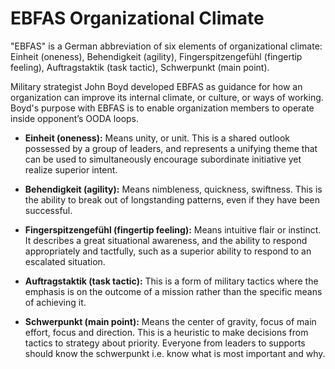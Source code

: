 # EBFAS Organizational Climate

"EBFAS" is a German abbreviation of six elements of organizational climate: Einheit (oneness), Behendigkeit (agility), Fingerspitzengefühl (fingertip feeling), Auftragstaktik (task tactic), Schwerpunkt (main point).

Military strategist John Boyd developed EBFAS as guidance for how an organization can improve its internal climate, or culture, or ways of working. Boyd's purpose with EBFAS is to enable organization members to operate inside opponent’s OODA loops.

* **Einheit (oneness):** Means unity, or unit. This is a shared outlook possessed by a group of leaders, and represents a unifying theme that can be used to simultaneously encourage subordinate initiative yet realize superior intent.

* **Behendigkeit (agility):** Means nimbleness, quickness, swiftness. This is the ability to break out of longstanding patterns, even if they have been successful.

* **Fingerspitzengefühl (fingertip feeling):** Means intuitive flair or instinct. It describes a great situational awareness, and the ability to respond appropriately and tactfully, such as a superior ability to respond to an escalated situation.

* **Auftragstaktik (task tactic):** This is a form of military tactics where the emphasis is on the outcome of a mission rather than the specific means of achieving it.

* **Schwerpunkt (main point):** Means the center of gravity, focus of main effort, focus and direction. This is a heuristic to make decisions from tactics to strategy about priority. Everyone from leaders to supports should know the schwerpunkt i.e. know what is most important and why.

